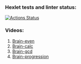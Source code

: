### Hexlet tests and linter status:
[![Actions Status](https://github.com/valeriybagrov/frontend-project-44/actions/workflows/hexlet-check.yml/badge.svg)](https://github.com/valeriybagrov/frontend-project-44/actions)

### Videos:
1. [Brain-even ](https://asciinema.org/a/L6w7Sg7Ok5R2rJ0KxszXlyz6Q)
1. [Brain-calc ](https://asciinema.org/a/Vz73kMLuINULOph4TPOf67YxF)
1. [Brain-gcd ](https://asciinema.org/a/OeEGgWkhJttfFe54kuwRSdQk3)
1. [Brain-progression ](https://asciinema.org/a/J81I1rjjix5zX5qA8hzEYBlAa)
